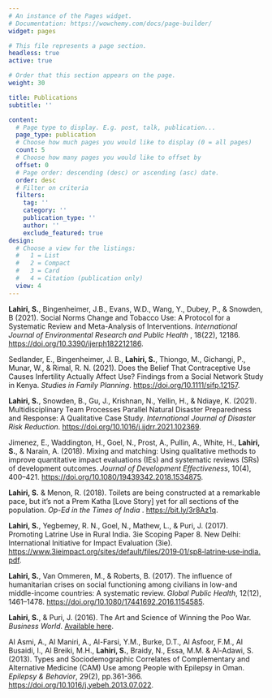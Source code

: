 ```yaml
---
# An instance of the Pages widget.
# Documentation: https://wowchemy.com/docs/page-builder/
widget: pages

# This file represents a page section.
headless: true
active: true

# Order that this section appears on the page.
weight: 30

title: Publications
subtitle: ''

content:
  # Page type to display. E.g. post, talk, publication...
  page_type: publication
  # Choose how much pages you would like to display (0 = all pages)
  count: 5
  # Choose how many pages you would like to offset by
  offset: 0
  # Page order: descending (desc) or ascending (asc) date.
  order: desc
  # Filter on criteria
  filters:
    tag: ''
    category: ''
    publication_type: ''
    author: ''
    exclude_featured: true
design:
  # Choose a view for the listings:
  #   1 = List
  #   2 = Compact
  #   3 = Card
  #   4 = Citation (publication only)
  view: 4
---
```


<b>Lahiri, S.</b>, Bingenheimer, J.B., Evans, W.D., Wang, Y., Dubey, P., & Snowden, B (2021). Social Norms Change and Tobacco Use: A Protocol for a Systematic Review and Meta-Analysis of Interventions. <i> International Journal of Environmental Research and Public Health </i>, 18(22), 12186. https://doi.org/10.3390/ijerph182212186.

Sedlander, E., Bingenheimer, J. B., <b>Lahiri, S.</b>, Thiongo, M., Gichangi, P., Munar, W., & Rimal, R. N. (2021). Does the Belief That Contraceptive Use Causes Infertility Actually Affect Use? Findings from a Social Network Study in Kenya. <i>Studies in Family Planning</i>. https://doi.org/10.1111/sifp.12157.

<b>Lahiri, S.</b>, Snowden, B., Gu, J., Krishnan, N., Yellin, H., & Ndiaye, K. (2021). Multidisciplinary Team Processes Parallel Natural Disaster Preparedness and Response: A Qualitative Case Study. <i>International Journal of Disaster Risk Reduction</i>. https://doi.org/10.1016/j.ijdrr.2021.102369.

Jimenez, E., Waddington, H., Goel, N., Prost, A., Pullin, A., White, H., <b>Lahiri, S.</b>, & Narain, A. (2018). Mixing and matching: Using qualitative methods to improve quantitative impact evaluations (IEs) and systematic reviews (SRs) of development outcomes. <i>Journal of Development Effectiveness</i>, 10(4), 400–421. https://doi.org/10.1080/19439342.2018.1534875. 

<b>Lahiri, S.</b> & Menon, R. (2018). Toilets are being constructed at a remarkable pace, but it’s not a Prem Katha [Love Story] yet for all sections of the population. <i> Op-Ed in the Times of India </i>. https://bit.ly/3r8Az1q. 

<b>Lahiri, S.</b>, Yegbemey, R. N., Goel, N., Mathew, L., & Puri, J. (2017). Promoting Latrine Use in Rural India. 3ie Scoping Paper 8. New Delhi: International Initiative for Impact Evaluation
(3ie). https://www.3ieimpact.org/sites/default/files/2019‑01/sp8‑latrine‑use‑india.pdf.

<b>Lahiri, S.</b>, Van Ommeren, M., & Roberts, B. (2017). The influence of humanitarian crises on social functioning among civilians in low-and middle-income countries: A systematic review. <i>Global Public Health</i>, 12(12), 1461–1478. https://doi.org/10.1080/17441692.2016.1154585.

<b>Lahiri, S.</b>, & Puri, J. (2016). The Art and Science of Winning the Poo War. <i>Business World</i>. <a href="http://www.businessworld.in/article/The-Art-And-Science-Of-Winning-The-Poo-War/18-10-2016-107044/">Available here</a>.

Al Asmi, A., Al Maniri, A., Al-Farsi, Y.M., Burke, D.T., Al Asfoor, F.M., Al Busaidi, I., Al Breiki, M.H., <b>Lahiri, S.</b>, Braidy, N., Essa, M.M. & Al-Adawi, S. (2013). Types and Sociodemographic Correlates of Complementary and Alternative Medicine (CAM) Use among People with Epilepsy in Oman. <i>Epilepsy & Behavior</i>, 29(2), pp.361-366. https://doi.org/10.1016/j.yebeh.2013.07.022.



